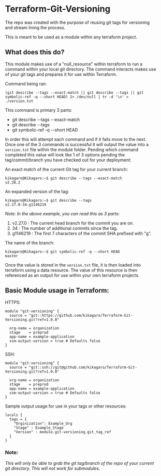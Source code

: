 # Terraform-Git-Versioning
The repo was created with the purpose of reusing git tags for versioning and stream lining the process. 

This is meant to be used as a module within any terraform project.

## What does this do?
This module makes use of a "null_resource" within terraform to run a command within your local git directory.
The command interacts makes use of your git tags and prepares it for use within Terraform.

Command being ran:
```commandline
(git describe --tags --exact-match || git describe --tags || git symbolic-ref -q --short HEAD) 2> /dev/null | tr -d '\n' > ./version.txt
```
This command is primary 3 parts:
* git describe --tags --exact-match
* git describe --tags
* git symbolic-ref -q --short HEAD

In order this will attempt each command and if it fails move to the next. Once one of the 3 commands is successful
it will output the value into a `version.txt` file within the module folder. Pending which command completed this
value will look like 1 of 3 options pending the tag/commit/branch you have checked out for your deployment:

An exact match of the current Git tag for your current branch:
```commandline
kikagaro@Kikagaro:~$ git describe --tags --exact-match
v2.28.2
```
An expanded version of the tag:
```commandline
kikagaro@Kikagaro:~$ git describe --tags
v2.27.0-34-g1146219
```
*Note: In the above example, you can read this as 3 parts:*
1. v2.27.0 : The current head branch for the commit you are on.
2. 34 : The number of additional commits since the tag.
3. g1146219 : The first 7 characters of the commit SHA prefixed with "g".

The name of the branch:
```commandline
kikagaro@Kikagaro:~$ git symbolic-ref -q --short HEAD
master
```
Once the value is stored in the `version.txt` file, it is then loaded into terraform using a data resource.
The value of this resource is then referenced as an output for use within your own terraform projects.

## Basic Module usage in Terraform:

HTTPS:
```
module "git-versioning" {
  source = "git::https://github.com/kikagaro/Terraform-Git-Versioning.git?ref=1.0.0"

  org-name = organization
  stage    = preprod
  app-name = example-application
  ssm-output-version = true # Defaults false
}
```
SSH:
```
module "git-versioning" {
  source = "git::ssh://git@github.com/kikagaro/Terraform-Git-Versioning.git?ref=1.0.0"

  org-name = organization
  stage    = preprod
  app-name = example-application
  ssm-output-version = true # Defaults false
}
```

Sample output usage for use in your tags or other resources:
```
locals {
  tags = {
    "Orginization": Example_Org
    "Stage" : Example_Stage
    "Version" : module.git-versioning.git_tag_ref
  }
}
```

### Note:
*This will only be able to grab the git tag/branch of the repo of your current git directory. This will
not work for submodules.*